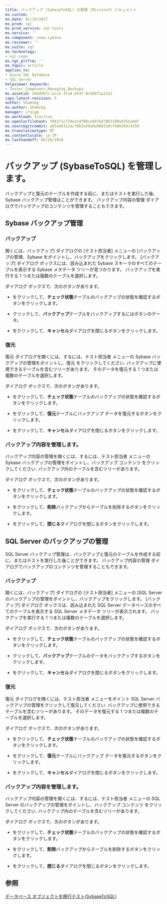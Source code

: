 ```yaml
---
title: バックアップ (SybaseToSQL) の管理 |Microsoft ドキュメント
ms.custom: ''
ms.date: 01/19/2017
ms.prod: sql
ms.prod_service: sql-tools
ms.service: ''
ms.component: ssma-sybase
ms.reviewer: ''
ms.suite: sql
ms.technology:
- sql-ssma
ms.tgt_pltfrm: ''
ms.topic: article
applies_to:
- Azure SQL Database
- SQL Server
helpviewer_keywords:
- Tester Component,Managing Backups
ms.assetid: 266d987c-ecc5-4fa4-bfdf-8c584f1a1332
caps.latest.revision: 5
author: Shamikg
ms.author: Shamikg
manager: craigg
ms.workload: Inactive
ms.openlocfilehash: f941f1cf34e2c4f00ce847b47863190a4355addf
ms.sourcegitcommit: a85a46312acf8b5a59a8a900310cf088369c4150
ms.translationtype: MT
ms.contentlocale: ja-JP
ms.lasthandoff: 04/26/2018
---
```

# <a name="managing-backups-sybasetosql"></a>バックアップ (SybaseToSQL) を管理します。
バックアップと復元のテーブルを作成する前に、またはテストを実行した後、Sybase バックアップ管理はことができます。 バックアップ内容の管理 ダイアログでバックアップのコンテンツを管理することもできます。  
  
## <a name="sybase-backup-management"></a>Sybase バックアップ管理  
  
### <a name="backup"></a>バックアップ  
開くには、バックアップ] ダイアログの [テスト担当者] メニューの [バックアップの管理、Sybase をポイントし、バックアップをクリックします。 [バックアップ] ダイアログ ボックスには、読み込まれた Sybase スキーマのすべてのテーブルを表示する Sybase メタデータ ツリーが見つかります。 バックアップを実行する 1 つまたは複数のテーブルを選択します。  
  
ダイアログ ボックスで、次のボタンがあります。  
  
-   をクリックして、**チェック状態**テーブルのバックアップの状態を確認するボタンをクリックします。  
  
-   クリックして、**バックアップ**テーブルをバックアップするにはボタンのデータ。  
  
-   をクリックして、**キャンセル**ダイアログを閉じるボタンをクリックします。  
  
### <a name="restore"></a>復元  
復元 ダイアログを開くには、するには、テスト担当者 メニューの Sybase バックアップの管理をポイントし、復元 をクリックしてください. バックアップに使用できるテーブルを含むツリーがあります。 そのデータを復元する 1 つまたは複数のテーブルを選択します。  
  
ダイアログ ボックスで、次のボタンがあります。  
  
-   をクリックして、**チェック状態**テーブルのバックアップの状態を確認するボタンをクリックします。  
  
-   をクリックして、**復元**テーブルにバックアップ データを復元するボタンをクリックします。  
  
-   をクリックして、**キャンセル**ダイアログを閉じるボタンをクリックします。  
  
### <a name="managing-backup-contents"></a>バックアップ内容を管理します。  
バックアップ内容の管理を開くには、するには、テスト担当者 メニューの Sybase バックアップの管理をポイントし、バックアップ コンテンツ をクリックしてください. バックアップ内のテーブルを含むツリーがあります。  
  
ダイアログ ボックスで、次のボタンがあります。  
  
-   をクリックして、**チェック状態**テーブルのバックアップの状態を確認するボタンをクリックします。  
  
-   をクリックして、**削除**バックアップからテーブルを削除するボタンをクリックします。  
  
-   をクリックして、**閉じる**ダイアログを閉じるボタンをクリックします。  
  
## <a name="sql-server-backup-management"></a>SQL Server のバックアップの管理  
SQL Server バックアップ管理は、バックアップと復元のテーブルを作成する前に、またはテストを実行した後ことができます。 バックアップ内容の管理 ダイアログでバックアップのコンテンツを管理することもできます。  
  
### <a name="backup"></a>バックアップ  
開くには、バックアップ] ダイアログの [テスト担当者] メニューの [SQL Server のバックアップの管理をポイントし、バックアップをクリックします。 [バックアップ] ダイアログ ボックスは、読み込まれた SQL Server データベースのすべてのテーブルを表示する SQL Server メタデータ ツリーが表示されます。 バックアップを実行する 1 つまたは複数のテーブルを選択します。  
  
ダイアログ ボックスで、次のボタンがあります。  
  
-   をクリックして、**チェック状態**テーブルのバックアップの状態を確認するボタンをクリックします。  
  
-   クリックして、**バックアップ**テーブルのデータをバックアップするボタンをクリックします。  
  
-   をクリックして、**キャンセル**ダイアログを閉じるボタンをクリックします。  
  
### <a name="restore"></a>復元  
復元 ダイアログを開くには、テスト担当者 メニューをポイント SQL Server バックアップの管理をクリックして復元してください. バックアップに使用できるテーブルを含むツリーがあります。 そのデータを復元する 1 つまたは複数のテーブルを選択します。  
  
ダイアログ ボックスで、次のボタンがあります。  
  
-   をクリックして、**チェック状態**テーブルのバックアップの状態を確認するボタンをクリックします。  
  
-   をクリックして、**復元**テーブルにバックアップ データを復元するボタンをクリックします。  
  
-   をクリックして、**キャンセル**ダイアログを閉じるボタンをクリックします。  
  
### <a name="managing-backup-contents"></a>バックアップ内容を管理します。  
バックアップ内容の管理を開くには、するには、テスト担当者 メニューの SQL Server のバックアップの管理をポイントし、バックアップ コンテンツ をクリックしてください. バックアップ内のテーブルを含むツリーがあります。  
  
ダイアログ ボックスで、次のボタンがあります。  
  
-   をクリックして、**チェック状態**テーブルのバックアップの状態を確認するボタンをクリックします。  
  
-   をクリックして、**削除**バックアップからテーブルを削除するボタンをクリックします。  
  
-   をクリックして、**閉じる**ダイアログを閉じるボタンをクリックします。  
  
## <a name="see-also"></a>参照  
[データベース オブジェクトを移行テスト&#40;SybaseToSQL&#41;](../../ssma/sybase/testing-migrated-database-objects-sybasetosql.md)  
  
